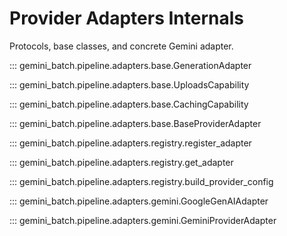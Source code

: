 # Provider Adapters Internals

Protocols, base classes, and concrete Gemini adapter.

::: gemini_batch.pipeline.adapters.base.GenerationAdapter

::: gemini_batch.pipeline.adapters.base.UploadsCapability

::: gemini_batch.pipeline.adapters.base.CachingCapability

::: gemini_batch.pipeline.adapters.base.BaseProviderAdapter

::: gemini_batch.pipeline.adapters.registry.register_adapter

::: gemini_batch.pipeline.adapters.registry.get_adapter

::: gemini_batch.pipeline.adapters.registry.build_provider_config

::: gemini_batch.pipeline.adapters.gemini.GoogleGenAIAdapter

::: gemini_batch.pipeline.adapters.gemini.GeminiProviderAdapter
